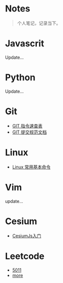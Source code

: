 # Notes
> 个人笔记，记录当下。

# Javascrit

Update...

# Python

Update...

# Git

-  [GIT 指令速查表](https://github.com/shamopoo/Notes/tree/master/git/git-docs.md)
-  [GIT 提交规范文档](https://github.com/shamopoo/Notes/tree/master/git/git-emoji.md)

# Linux

- [Linux 常用基本命令](https://github.com/shamopoo/Notes/blob/master/Linux/linux-docs.md)

# Vim

update...

# Cesium

-  [CesiumJs入门](https://github.com/shamopoo/Notes/blob/master/cesium/cesium.md)

# Leetcode

- [5011](https://github.com/shamopoo/Notes/blob/master/leetcode/5011.md)
- [more](https://github.com/shamopoo/Notes/blob/master/leetcode)